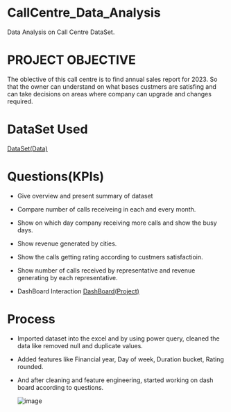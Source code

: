 # CallCentre_Data_Analysis
Data Analysis on Call Centre DataSet.
# PROJECT OBJECTIVE
The oblective of this call centre is to find annual sales report for 2023. So that the owner can understand on what bases custmers are satisfing and can take decisions on areas where company can upgrade and changes required.

# DataSet Used
<a href="https://github.com/SAIABHILASHKARRI37/CallCentre_Data_Analysis/blob/main/Data_Analysis.xlsx">DataSet(Data)</a>

# Questions(KPIs)
- Give overview and present summary of dataset
- Compare number of calls receiveing in each and every month.
- Show on which day company receiving more calls and show the busy days.
- Show revenue generated by cities.
- Show the calls getting rating according to custmers satisfactioin.
- Show number of calls received by representative and revenue generating by each representative.

- DashBoard Interaction <a href="https://github.com/SAIABHILASHKARRI37/CallCentre_Data_Analysis/blob/main/Data_Analysis.xlsx">DashBoard(Project)</a>

# Process
- Imported dataset into the excel and by using power query, cleaned the data like removed null and duplicate values.
- Added features like Financial year, Day of week, Duration bucket, Rating rounded.
- And after cleaning and feature engineering, started working on dash board according to questions.

  ![image](https://github.com/user-attachments/assets/38b44bc1-46e6-461d-a056-33faafb1ac2a)

